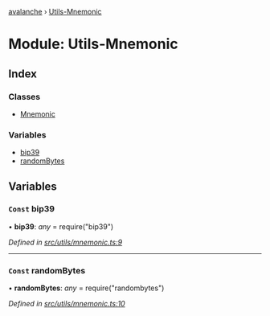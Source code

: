[avalanche](../README.md) › [Utils-Mnemonic](utils_mnemonic.md)

# Module: Utils-Mnemonic

## Index

### Classes

* [Mnemonic](../classes/utils_mnemonic.mnemonic.md)

### Variables

* [bip39](utils_mnemonic.md#const-bip39)
* [randomBytes](utils_mnemonic.md#const-randombytes)

## Variables

### `Const` bip39

• **bip39**: *any* = require("bip39")

*Defined in [src/utils/mnemonic.ts:9](https://github.com/ava-labs/avalanchejs/blob/8c220c6/src/utils/mnemonic.ts#L9)*

___

### `Const` randomBytes

• **randomBytes**: *any* = require("randombytes")

*Defined in [src/utils/mnemonic.ts:10](https://github.com/ava-labs/avalanchejs/blob/8c220c6/src/utils/mnemonic.ts#L10)*
